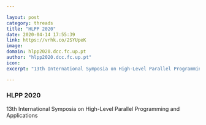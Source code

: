 ```yaml
---

layout: post
category: threads
title: "HLPP 2020"
date: 2020-04-14 17:55:39
link: https://vrhk.co/2SYUpeK
image: 
domain: hlpp2020.dcc.fc.up.pt
author: "hlpp2020.dcc.fc.up.pt"
icon: 
excerpt: "13th International Symposia on High-Level Parallel Programming and Applications"

---
```


### HLPP 2020

13th International Symposia on High-Level Parallel Programming and Applications